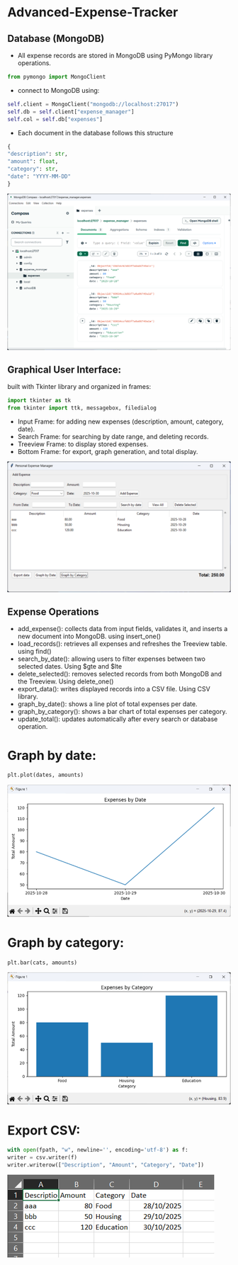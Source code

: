 # Advanced-Expense-Tracker

## Database (MongoDB)
- All expense records are stored in MongoDB using PyMongo library operations.
```python
from pymongo import MongoClient
```
- connect to MongoDB using:
```python
self.client = MongoClient("mongodb://localhost:27017")
self.db = self.client["expense_manager"]
self.col = self.db["expenses"]
```

- Each document in the database follows this structure
```python
{
"description": str,
"amount": float,
"category": str,
"date": "YYYY-MM-DD"
}
```
![Description](images/mongodb.png)

## Graphical User Interface: 
built with Tkinter library and organized in frames:
```python
import tkinter as tk
from tkinter import ttk, messagebox, filedialog
```
- Input Frame: for adding new expenses (description, amount, category, date).
- Search Frame: for searching by date range, and deleting records.
- Treeview Frame: to display stored expenses.
- Bottom Frame: for export, graph generation, and total display.

![Description](app.png)

## Expense Operations
- add_expense(): collects data from input fields, validates it, and inserts a new document into MongoDB. using insert_one()
- load_records(): retrieves all expenses and refreshes the Treeview table. using find()
- search_by_date(): allowing users to filter expenses between two selected dates. Using $gte and $lte
- delete_selected(): removes selected records from both MongoDB and the Treeview. Using delete_one()
- export_data(): writes displayed records into a CSV file. Using CSV library.
- graph_by_date(): shows a line plot of total expenses per date.
- graph_by_category(): shows a bar chart of total expenses per category.
- update_total(): updates automatically after every search or database operation.

# Graph by date:
```python
plt.plot(dates, amounts)
```
![Description](plot.png)

# Graph by category:
```python
plt.bar(cats, amounts)
```
![Description](bar.png)

# Export CSV:
```python
with open(fpath, "w", newline='', encoding='utf-8') as f:
writer = csv.writer(f)
writer.writerow(["Description", "Amount", "Category", "Date"])
```
![Description](csv.png)

